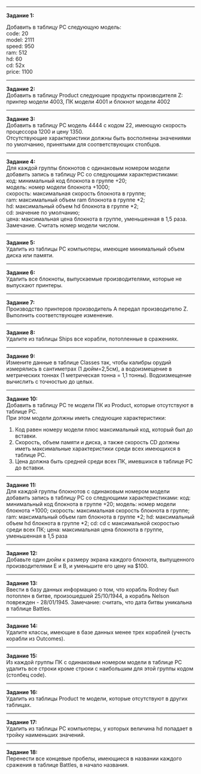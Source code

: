 -----
**Задание 1:**

Добавить в таблицу PC следующую модель:  
code: 20  
model: 2111  
speed: 950  
ram: 512  
hd: 60  
cd: 52x  
price: 1100  

-----
**Задание 2:**  
Добавить в таблицу Product следующие продукты производителя Z:
принтер модели 4003, ПК модели 4001 и блокнот модели 4002

-----

**Задание 3:**  
Добавить в таблицу PC модель 4444 с кодом 22, имеющую скорость процессора 1200 и цену 1350.  
Отсутствующие характеристики должны быть восполнены значениями по умолчанию, принятыми для соответствующих столбцов. 

-----
**Задание 4:**  
Для каждой группы блокнотов с одинаковым номером модели добавить запись в таблицу PC со следующими характеристиками:  
код: минимальный код блокнота в группе +20;  
модель: номер модели блокнота +1000;  
скорость: максимальная скорость блокнота в группе;  
ram: максимальный объем ram блокнота в группе *2;  
hd: максимальный объем hd блокнота в группе *2;  
cd: значение по умолчанию;  
цена: максимальная цена блокнота в группе, уменьшенная в 1,5 раза.  
Замечание. Считать номер модели числом.  

-----
**Задание 5:**  
Удалить из таблицы PC компьютеры, имеющие минимальный объем диска или памяти.

-----
**Задание 6:**  
Удалить все блокноты, выпускаемые производителями, которые не выпускают принтеры.

-----
**Задание 7:**  
Производство принтеров производитель A передал производителю Z. Выполнить соответствующее изменение.

-----
**Задание 8:**  
Удалите из таблицы Ships все корабли, потопленные в сражениях.

-----
**Задание 9:**  
Измените данные в таблице Classes так, чтобы калибры орудий измерялись в
сантиметрах (1 дюйм=2,5см), а водоизмещение в метрических тоннах (1
метрическая тонна = 1,1 тонны). Водоизмещение вычислить с точностью до
целых.

-----
**Задание 10:**  
Добавить в таблицу PC те модели ПК из Product, которые отсутствуют в таблице PC.  
При этом модели должны иметь следующие характеристики:  
1. Код равен номеру модели плюс максимальный код, который был до вставки.  
2. Скорость, объем памяти и диска, а также скорость CD должны иметь максимальные характеристики среди всех имеющихся в таблице PC.  
3. Цена должна быть средней среди всех ПК, имевшихся в таблице PC до вставки.

-----
**Задание 11:**  
Для каждой группы блокнотов с одинаковым номером модели добавить запись в таблицу PC со следующими характеристиками:
код: минимальный код блокнота в группе +20;
модель: номер модели блокнота +1000;
скорость: максимальная скорость блокнота в группе;
ram: максимальный объем ram блокнота в группе *2;
hd: максимальный объем hd блокнота в группе *2;
cd: cd c максимальной скоростью среди всех ПК;
цена: максимальная цена блокнота в группе, уменьшенная в 1,5 раза

-----
**Задание 12:**  
Добавьте один дюйм к размеру экрана каждого блокнота,
выпущенного производителями E и B, и уменьшите его цену на $100.

-----
**Задание 13:**  
Ввести в базу данных информацию о том, что корабль Rodney был потоплен в битве, произошедшей 25/10/1944, а корабль Nelson поврежден - 28/01/1945.
Замечание: считать, что дата битвы уникальна в таблице Battles.

-----
**Задание 14:**  
Удалите классы, имеющие в базе данных менее трех кораблей (учесть корабли из Outcomes).

-----
**Задание 15:**  
Из каждой группы ПК с одинаковым номером модели в таблице PC удалить все строки кроме строки с наибольшим для этой группы кодом (столбец code).

-----
**Задание 16:**  
Удалить из таблицы Product те модели, которые отсутствуют в других таблицах.

-----
**Задание 17:**  
Удалить из таблицы PC компьютеры, у которых величина hd попадает в тройку наименьших значений.

-----
**Задание 18:**  
Перенести все концевые пробелы, имеющиеся в названии каждого сражения в таблице Battles, в начало названия.

